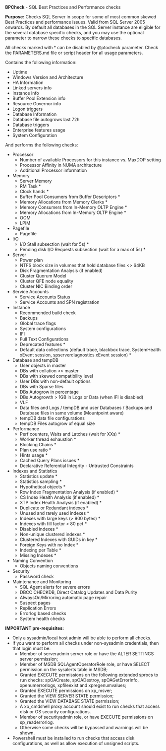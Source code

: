 **BPCheck** - SQL Best Practices and Performance checks

**Purpose:** Checks SQL Server in scope for some of most common skewed Best Practices and performance issues. Valid from SQL Server 2005 onwards. By default all databases in the SQL Server instance are eligible for the several database specific checks, and you may use the optional parameter to narrow these checks to specific databases.

All checks marked with * can be disabled by @ptocheck parameter. Check the PARAMETERS.md file or script header for all usage parameters.

Contains the following information:
- Uptime
- Windows Version and Architecture
- HA Information
- Linked servers info
- Instance info
- Buffer Pool Extension info
- Resource Governor info
- Logon triggers
- Database Information
- Database file autogrows last 72h
- Database triggers
- Enterprise features usage
- System Configuration

And performs the following checks:
- Processor
  - Number of available Processors for this instance vs. MaxDOP setting
  - Processor Affinity in NUMA architecture
  - Additional Processor information
- Memory
  - Server Memory
  - RM Task *
  - Clock hands *
  - Buffer Pool Consumers from Buffer Descriptors *
  - Memory Allocations from Memory Clerks *
  - Memory Consumers from In-Memory OLTP Engine *
  - Memory Allocations from In-Memory OLTP Engine *
  - OOM
  - LPIM
- Pagefile
  - Pagefile
- I/O
  - I/O Stall subsection (wait for 5s) *
  - Pending disk I/O Requests subsection (wait for a max of 5s) *
- Server
  - Power plan
  - NTFS block size in volumes that hold database files <> 64KB
  - Disk Fragmentation Analysis (if enabled)
  - Cluster Quorum Model
  - Cluster QFE node equality
  - Cluster NIC Binding order
- Service Accounts
  - Service Accounts Status
  - Service Accounts and SPN registration
- Instance
  - Recommended build check
  - Backups
  - Global trace flags
  - System configurations
  - IFI
  - Full Text Configurations
  - Deprecated features *
  - Default data collections (default trace, blackbox trace, SystemHealth xEvent session, spserverdiagnostics xEvent session) *
- Database and tempDB
  - User objects in master
  - DBs with collation <> master
  - DBs with skewed compatibility level
  - User DBs with non-default options
  - DBs with Sparse files
  - DBs Autogrow in percentage
  - DBs Autogrowth > 1GB in Logs or Data (when IFI is disabled)
  - VLF
  - Data files and Logs / tempDB and user Databases / Backups and Database files in same volume (Mountpoint aware)
  - tempDB data file configurations
  - tempDB Files autogrow of equal size
- Performance
  - Perf counters, Waits and Latches (wait for XXs) *
  - Worker thread exhaustion *
  - Blocking Chains *
  - Plan use ratio *
  - Hints usage *
  - Cached Query Plans issues *
  - Declarative Referential Integrity - Untrusted Constraints
- Indexes and Statistics
  - Statistics update *
  - Statistics sampling *
  - Hypothetical objects *
  - Row Index Fragmentation Analysis (if enabled) *
  - CS Index Health Analysis (if enabled) *
  - XTP Index Health Analysis (if enabled) *
  - Duplicate or Redundant indexes *
  - Unused and rarely used indexes *
  - Indexes with large keys (> 900 bytes) *
  - Indexes with fill factor < 80 pct *
  - Disabled indexes *
  - Non-unique clustered indexes *
  - Clustered Indexes with GUIDs in key *
  - Foreign Keys with no Index *
  - Indexing per Table *
  - Missing Indexes *
- Naming Convention
  - Objects naming conventions
- Security
  - Password check
- Maintenance and Monitoring
  - SQL Agent alerts for severe errors
  - DBCC CHECKDB, Direct Catalog Updates and Data Purity
  - AlwaysOn/Mirroring automatic page repair
  - Suspect pages
  - Replication Errors
  - Errorlog based checks
  - System health checks

**IMPORTANT pre-requisites:**
- Only a sysadmin/local host admin will be able to perform all checks.
- If you want to perform all checks under non-sysadmin credentials, then that login must be:
  - Member of serveradmin server role or have the ALTER SETTINGS server permission; 
  - Member of MSDB SQLAgentOperatorRole role, or have SELECT permission on the sysalerts table in MSDB;
  - Granted EXECUTE permissions on the following extended sprocs to run checks: spOACreate, spOADestroy, spOAGetErrorInfo, xpenumerrorlogs, xpfileexist and xpregenumvalues;
  - Granted EXECUTE permissions on xp_msver;
  - Granted the VIEW SERVER STATE permission;
  - Granted the VIEW DATABASE STATE permission;
  - A xp_cmdshell proxy account should exist to run checks that access disk or OS security configurations.
  - Member of securityadmin role, or have EXECUTE permissions on sp_readerrorlog. 
  - Otherwise some checks will be bypassed and warnings will be shown.
- Powershell must be installed to run checks that access disk configurations, as well as allow execution of unsigned scripts.
